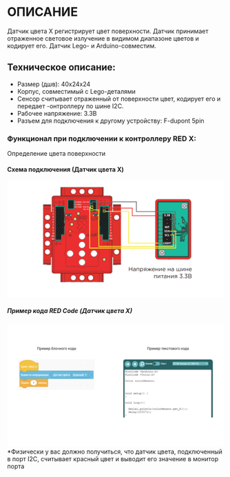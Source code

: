 # ОПИСАНИЕ
Датчик цвета X регистрирует цвет поверхности. Датчик принимает отраженное световое излучение в видимом диапазоне цветов и кодирует его. Датчик Lego- и Arduino-совместим.
## Техническое описание:

- Размер (д*ш*в): 40x24x24 
- Корпус, совместимый с Lego-деталями
- Сенсор считывает отраженный от поверхности цвет, кодирует его и передает -онтроллеру по шине I2C. 
- Рабочее напряжение: 3.3В
- Разъем для подключения к другому устройству: F-dupont 5pin
### Функционал при подключении к контроллеру RED X:
Определение цвета поверхности
#### Схема подключения (Датчик цвета X)
![](/public/images/docs/sensors/colorx1.jpeg)
##### Пример кода RED Code (Датчик цвета X)
![](/public/images/docs/sensors/colorx2.jpg)
*Физически у вас должно получиться, что датчик цвета, подключенный в порт I2C, считывает красный цвет и выводит его значение в монитор порта